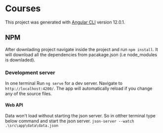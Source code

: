 # Courses

This project was generated with [Angular CLI](https://github.com/angular/angular-cli) version 12.0.1.

## NPM

After downlading project navigate inside the project and run `npm install`. It will download all the dependencies from pacakage.json (i.e node_modules is downladed).

### Development server

In one terminal Run `ng serve` for a dev server. Navigate to `http://localhost:4200/`. The app will automatically reload if you change any of the source files.

#### Web API

Data won't load without starting the json server.
So in otther terminal type below command and start the json server.
`json-server --watch .\src\app\data\data.json`
